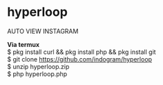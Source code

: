# hyperloop
AUTO VIEW INSTAGRAM

<b>Via termux</b><br>
$ pkg install curl && pkg install php && pkg install git<br>
$ git clone https://github.com/indogram/hyperloop<br>
$ unzip hyperloop.zip<br>
$ php hyperloop.php<br>

